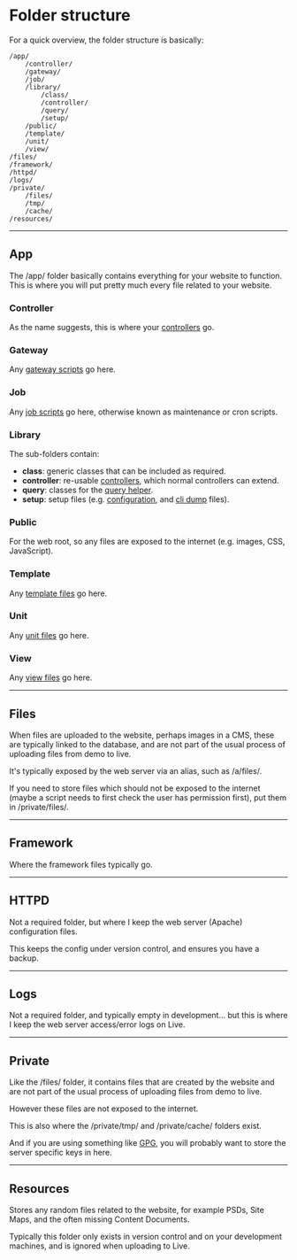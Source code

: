 # Folder structure

For a quick overview, the folder structure is basically:

	/app/
		/controller/
		/gateway/
		/job/
		/library/
			/class/
			/controller/
			/query/
			/setup/
		/public/
		/template/
		/unit/
		/view/
	/files/
	/framework/
	/httpd/
	/logs/
	/private/
		/files/
		/tmp/
		/cache/
	/resources/

---

## App

The /app/ folder basically contains everything for your website to function. This is where you will put pretty much every file related to your website.

### Controller

As the name suggests, this is where your [controllers](../../doc/setup/controllers.md) go.

### Gateway

Any [gateway scripts](../../doc/setup/gateways.md) go here.

### Job

Any [job scripts](../../doc/setup/jobs.md) go here, otherwise known as maintenance or cron scripts.

### Library

The sub-folders contain:

- **class**: generic classes that can be included as required.
- **controller**: re-usable [controllers](../../doc/setup/controllers.md), which normal controllers can extend.
- **query**: classes for the [query helper](../../doc/helpers/query.md).
- **setup**: setup files (e.g. [configuration](../../doc/setup/config.md), and [cli dump](../../doc/setup/cli.md) files).

### Public

For the web root, so any files are exposed to the internet (e.g. images, CSS, JavaScript).

### Template

Any [template files](../../doc/setup/templates.md) go here.

### Unit

Any [unit files](../../doc/setup/units.md) go here.

### View

Any [view files](../../doc/setup/views.md) go here.

---

## Files

When files are uploaded to the website, perhaps images in a CMS, these are typically linked to the database, and are not part of the usual process of uploading files from demo to live.

It's typically exposed by the web server via an alias, such as /a/files/.

If you need to store files which should not be exposed to the internet (maybe a script needs to first check the user has permission first), put them in /private/files/.

---

## Framework

Where the framework files typically go.

---

## HTTPD

Not a required folder, but where I keep the web server (Apache) configuration files.

This keeps the config under version control, and ensures you have a backup.

---

## Logs

Not a required folder, and typically empty in development... but this is where I keep the web server access/error logs on Live.

---

## Private

Like the /files/ folder, it contains files that are created by the website and are not part of the usual process of uploading files from demo to live.

However these files are not exposed to the internet.

This is also where the /private/tmp/ and /private/cache/ folders exist.

And if you are using something like [GPG](../../doc/helpers/gpg.md), you will probably want to store the server specific keys in here.

---

## Resources

Stores any random files related to the website, for example PSDs, Site Maps, and the often missing Content Documents.

Typically this folder only exists in version control and on your development machines, and is ignored when uploading to Live.

